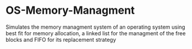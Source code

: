 # OS-Memory-Managment

Simulates the memory managment system of an operating system using best fit for memory allocation, a linked list for the managment of the free blocks and FIFO for its replacement strategy
